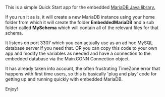 This is a simple Quick Start app for the embedded <a href="https://github.com/vorburger/MariaDB4j">MariaDB Java library.</a>

If you run it as is, it will create a new MariaDB instance using your home folder from which it will create the folder **EmbeddedMariaDB** and a sub folder called **MySchema** which will contain all of the relevant files for that schema.

It listens on port 3307 which you can actually use as an ad hoc MySQL database server if you need that. OR you can copy this code to your own app and modify the variables as needed and have a connection to the embedded database via the Main.CONN Connection object.

It has already taken into account, the often frustrating TimeZone error that happens with first time users, so this is basically 'plug and play' code for getting up and running quickly with embedded MariaDB.

Enjoy! 